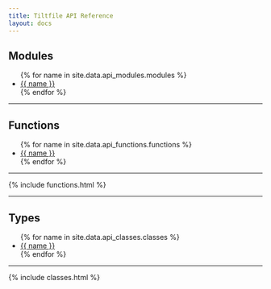 ```yaml
---
title: Tiltfile API Reference
layout: docs
---
```


## Modules

<ul>
{% for name in site.data.api_modules.modules %}
<li><a href="api_{{name}}.html">{{ name }}</a></li>
{% endfor %}
</ul>

---

## Functions

<ul>
{% for name in site.data.api_functions.functions %}
<li><a href="#api.{{name}}">{{ name }}</a></li>
{% endfor %}
</ul>

---

{% include functions.html %}

---

## Types

<ul>
{% for name in site.data.api_classes.classes %}
<li><a href="#api.{{name}}">{{ name }}</a></li>
{% endfor %}
</ul>

---

{% include classes.html %}
